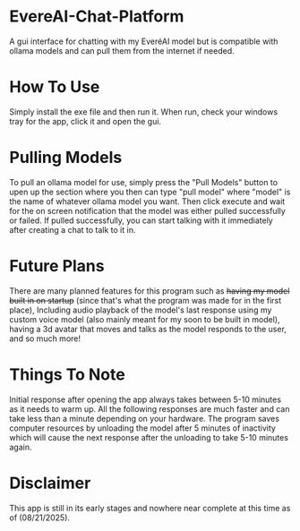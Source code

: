 # EvereAI-Chat-Platform
A gui interface for chatting with my EveréAI model but is compatible with ollama models and can pull them from the internet if needed.

# How To Use
Simply install the exe file and then run it. 
When run, check your windows tray for the app, click it and open the gui.

# Pulling Models
To pull an ollama model for use, simply press the "Pull Models" button to upen up the section where you then can type "pull model" where "model" is the name of whatever ollama model you want. Then click execute and wait for the on screen notification that the model was either pulled successfully or failed. If pulled successfully, you can start talking with it immediately after creating a chat to talk to it in.

# Future Plans
There are many planned features for this program such as ~~having my model built in on startup~~ (since that's what the program was made for in the first place), Including audio playback of the model's last response using my custom voice model (also mainly meant for my soon to be built in model), having a 3d avatar that moves and talks as the model responds to the user, and so much more!

# Things To Note
Initial response after opening the app always takes between 5-10 minutes as it needs to warm up.
All the following responses are much faster and can take less than a minute depending on your hardware.
The program saves computer resources by unloading the model after 5 minutes of inactivity which will cause the next response after the unloading to take 5-10 minutes again.

# Disclaimer
This app is still in its early stages and nowhere near complete at this time as of (08/21/2025).
